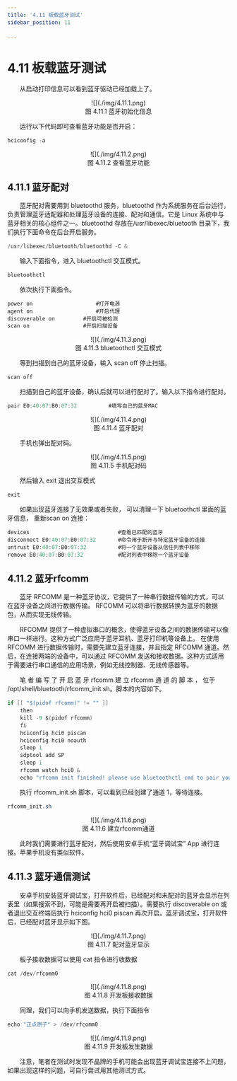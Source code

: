 ```yaml
---
title: '4.11 板载蓝牙测试'
sidebar_position: 11

---
```


# 4.11 板载蓝牙测试

&emsp;&emsp;从启动打印信息可以看到蓝牙驱动已经加载上了。

<center>
![](./img/4.11.1.png)<br />
图 4.11.1 蓝牙初始化信息
</center>

&emsp;&emsp;运行以下代码即可查看蓝牙功能是否开启：

```c#
hciconfig -a
```

<center>
![](./img/4.11.2.png)<br />
图 4.11.2 查看蓝牙功能
</center>


## 4.11.1 蓝牙配对

&emsp;&emsp;蓝牙配对需要用到 bluetoothd 服务，bluetoothd 作为系统服务在后台运行，负责管理蓝牙适配器和处理蓝牙设备的连接、配对和通信。它是 Linux 系统中与蓝牙相关的核心组件之一。bluetoothd 存放在/usr/libexec/bluetooth 目录下，我们执行下面命令在后台开启服务。

```c#
/usr/libexec/bluetooth/bluetoothd -C &
```

&emsp;&emsp;输入下面指令，进入 bluetoothctl 交互模式。 

```c#
bluetoothctl 
```

&emsp;&emsp;依次执行下面指令。

```c#
power on					#打开电源
agent on					#开启代理
discoverable on			#开启可被检测
scan on					#开启扫描设备
```

<center>
![](./img/4.11.3.png)<br />
图 4.11.3 bluetoothctl 交互模式
</center>

&emsp;&emsp;等到扫描到自己的蓝牙设备，输入 scan off 停止扫描。 

```c#
scan off 
```

&emsp;&emsp;扫描到自己的蓝牙设备，确认后就可以进行配对了。输入以下指令进行配对。

```c#
pair E0:40:07:B0:07:32			#填写自己的蓝牙MAC
```

<center>
![](./img/4.11.4.png)<br />
图 4.11.4 蓝牙配对
</center>

&emsp;&emsp;手机也弹出配对码。

<center>
![](./img/4.11.5.png)<br />
图 4.11.5 手机配对码
</center>

&emsp;&emsp;然后输入 exit 退出交互模式

```c#
exit
```

&emsp;&emsp;如果出现蓝牙连接了无效果或者失败， 可以清理一下 bluetoothctl 里面的蓝牙信息， 重新scan on 连接： 

```c#
devices                            #查看已匹配的蓝牙
disconnect E0:40:07:B0:07:32       #命令用于断开与特定蓝牙设备的连接
untrust	E0:40:07:B0:07:32          #将一个蓝牙设备从信任列表中移除
remove E0:40:07:B0:07:32           #配对列表中移除一个蓝牙设备
```

## 4.11.2 蓝牙rfcomm

&emsp;&emsp;蓝牙 RFCOMM 是一种蓝牙协议，它提供了一种串行数据传输的方式，可以在蓝牙设备之间进行数据传输。 RFCOMM 可以将串行数据转换为蓝牙的数据包，从而实现无线传输。

&emsp;&emsp;RFCOMM 提供了一种虚拟串口的概念，使得蓝牙设备之间的数据传输可以像串口一样进行。这种方式广泛应用于蓝牙耳机、蓝牙打印机等设备上。
在使用 RFCOMM 进行数据传输时，需要先建立蓝牙连接，并且指定 RFCOMM 通道。然后，在连接两端的设备中，可以通过 RFCOMM 发送和接收数据。这种方式适用于需要进行串口通信的应用场景，例如无线控制器、无线传感器等。
	
&emsp;&emsp;笔 者 编 写 了 开 启 蓝 牙 rfcomm 建 立 rfcomm 通 道 的 脚 本 ， 位于 /opt/shell/bluetooth/rfcomm_init.sh。脚本的内容如下。 

```c#
if [[ "$(pidof rfcomm)" != "" ]]
	then
	kill -9 $(pidof rfcomm)
	fi
	hciconfig hci0 piscan
	hciconfig hci0 noauth
	sleep 1
	sdptool add SP
	sleep 1
	rfcomm watch hci0 &
	echo "rfcomm init finished! please use bluetoothctl cmd to pair your device and then connect it!" 
```

&emsp;&emsp;执行 rfcomm_init.sh 脚本，可以看到已经创建了通道 1，等待连接。 

```c#
rfcomm_init.sh 
```

<center>
![](./img/4.11.6.png)<br />
图 4.11.6 建立rfcomm通道
</center>

&emsp;&emsp;此时我们需要进行蓝牙配对，然后使用安卓手机“蓝牙调试宝” App 进行连接。苹果手机没有类似软件。 

## 4.11.3 蓝牙通信测试

&emsp;&emsp;安卓手机安装蓝牙调试宝，打开软件后，已经配对和未配对的蓝牙会显示在列表里（如果搜索不到，可能是需要再开启被扫描）。需要执行 discoverable on 或者退出交互终端后执行 hciconfig hci0 piscan 再次开启。蓝牙调试宝，打开软件后，已经配对蓝牙显示如下图。

<center>
![](./img/4.11.7.png)<br />
图 4.11.7 配对蓝牙显示
</center>

&emsp;&emsp;板子接收数据可以使用 cat 指令进行收数据

```c#
cat /dev/rfcomm0
```

<center>
![](./img/4.11.8.png)<br />
图 4.11.8 开发板接收数据
</center>

&emsp;&emsp;同理，我们可以向手机发送数据，执行下面指令 

```c#
echo "正点原子" > /dev/rfcomm0
```

<center>
![](./img/4.11.9.png)<br />
图 4.11.9 开发板发生数据
</center>

&emsp;&emsp;注意，笔者在测试时发现不品牌的手机可能会出现蓝牙调试宝连接不上问题，如果出现这样的问题，可自行尝试用其他测试方式。








